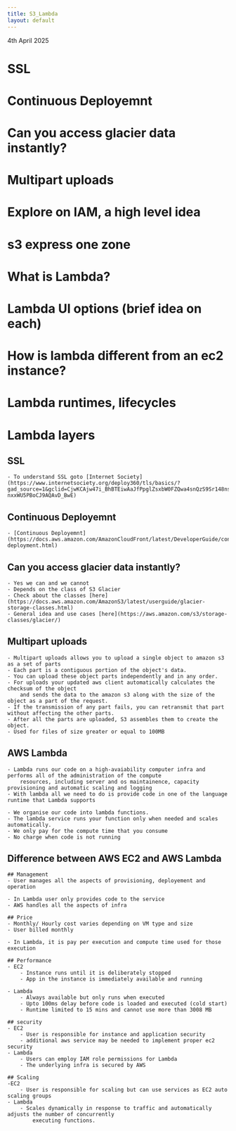 ```yaml
---
title: S3_Lambda
layout: default
---
```


4th April 2025

# SSL
# Continuous Deployemnt
# Can you access glacier data instantly?
# Multipart uploads
# Explore on IAM, a high level idea
# s3 express one zone
# What is Lambda?
# Lambda UI options (brief idea on each)
# How is lambda different from an ec2 instance?
# Lambda runtimes, lifecycles
# Lambda layers

## SSL
	- To understand SSL goto [Internet Society](https://www.internetsociety.org/deploy360/tls/basics/?gad_source=1&gclid=CjwKCAjw47i_BhBTEiwAaJfPpglZsxbW0FZQwa4snQzS9Sr148nsDlBuuwIXfvMD9GWjA-nxxWU5PBoCJ9AQAvD_BwE)
	
## Continuous Deployemnt
	- [Continuous Deployemnt](https://docs.aws.amazon.com/AmazonCloudFront/latest/DeveloperGuide/continuous-deployment.html)

## Can you access glacier data instantly?
	- Yes we can and we cannot
	- Depends on the class of S3 Glacier
	- Check about the classes [here](https://docs.aws.amazon.com/AmazonS3/latest/userguide/glacier-storage-classes.html)
	- General idea and use cases [here](https://aws.amazon.com/s3/storage-classes/glacier/)

## Multipart uploads
	- Multipart uploads allows you to upload a single object to amazon s3 as a set of parts
	- Each part is a contiguous portion of the object's data.
	- You can upload these object parts independently and in any order.
	- For uploads your updated aws client automatically calculates the checksum of the object
		and sends the data to the amazon s3 along with the size of the object as a part of the request.
	- If the transmission of any part fails, you can retransmit that part without affecting the other parts.
	- After all the parts are uploaded, S3 assembles them to create the object.
	- Used for files of size greater or equal to 100MB

## AWS Lambda
	- Lambda runs our code on a high-avaiability computer infra and performs all of the administration of the compute
		resources, including server and os maintainence, capacity provisioning and automatic scaling and logging
	- With lambda all we need to do is provide code in one of the language runtime that Lambda supports

	- We organise our code into lambda functions.
	- The lambda service runs your function only when needed and scales automatically.
	- We only pay for the compute time that you consume
	- No charge when code is not running
	
	
## Difference between AWS EC2 and AWS Lambda
	## Management
	- User manages all the aspects of provisioning, deployement and operation
	
	- In Lambda user only provides code to the service
	- AWS handles all the aspects of infra
	
	## Price
	- Monthly/ Hourly cost varies depending on VM type and size
	- User billed monthly
	
	- In Lambda, it is pay per execution and compute time used for those execution
	
	## Performance
	- EC2
		- Instance runs until it is deliberately stopped
		- App in the instance is immediately available and running
		
	- Lambda
		- Always available but only runs when executed
		- Upto 100ms delay before code is loaded and executed (cold start)
		- Runtime limited to 15 mins and cannot use more than 3008 MB
	
	## security
	- EC2
		- User is responsible for instance and application security
		- additional aws service may be needed to implement proper ec2 security
	- Lambda
		- Users can employ IAM role permissions for Lambda
		- The underlying infra is secured by AWS
	
	## Scaling
	-EC2
		- User is responsible for scaling but can use services as EC2 auto scaling groups
	- Lambda
		- Scales dynamically in response to traffic and automatically adjusts the number of concurrently
			executing functions.
	
